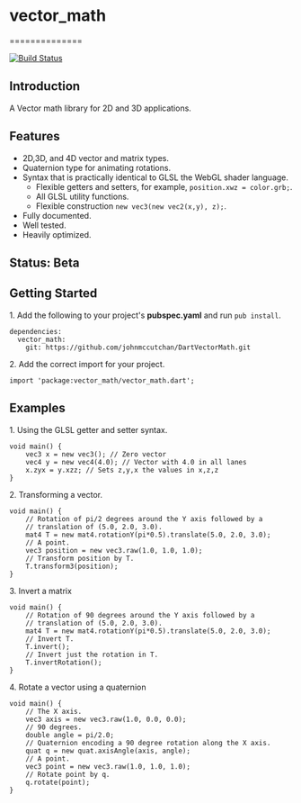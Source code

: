 # vector_math #
==============

[![Build Status](https://drone.io/johnmccutchan/vector_math/status.png)](https://drone.io/johnmccutchan/vector_math)

## Introduction ##

A Vector math library for 2D and 3D applications.

## Features ##

* 2D,3D, and 4D vector and matrix types.
* Quaternion type for animating rotations.
* Syntax that is practically identical to GLSL the WebGL shader language.
	* Flexible getters and setters, for example, ```position.xwz = color.grb;```.
	* All GLSL utility functions.
	* Flexible construction ```new vec3(new vec2(x,y), z);```.
* Fully documented.
* Well tested.
* Heavily optimized.

## Status: Beta ##

## Getting Started ##

1\. Add the following to your project's **pubspec.yaml** and run ```pub install```.

```
dependencies:
  vector_math:
    git: https://github.com/johnmccutchan/DartVectorMath.git
```

2\. Add the correct import for your project. 

```
import 'package:vector_math/vector_math.dart';
```

## Examples ##

1\. Using the GLSL getter and setter syntax.

```
void main() {
	vec3 x = new vec3(); // Zero vector
	vec4 y = new vec4(4.0); // Vector with 4.0 in all lanes
	x.zyx = y.xzz; // Sets z,y,x the values in x,z,z
}
``` 

2\. Transforming a vector.


```
void main() {
	// Rotation of pi/2 degrees around the Y axis followed by a 
	// translation of (5.0, 2.0, 3.0).
	mat4 T = new mat4.rotationY(pi*0.5).translate(5.0, 2.0, 3.0);
	// A point.
	vec3 position = new vec3.raw(1.0, 1.0, 1.0);
	// Transform position by T.
	T.transform3(position);
}
```

3\. Invert a matrix

```
void main() {
	// Rotation of 90 degrees around the Y axis followed by a 
	// translation of (5.0, 2.0, 3.0).
	mat4 T = new mat4.rotationY(pi*0.5).translate(5.0, 2.0, 3.0);
	// Invert T.
	T.invert();
	// Invert just the rotation in T.
	T.invertRotation();
}
```

4\. Rotate a vector using a quaternion

```
void main() {
	// The X axis.
	vec3 axis = new vec3.raw(1.0, 0.0, 0.0);
	// 90 degrees.
	double angle = pi/2.0;
	// Quaternion encoding a 90 degree rotation along the X axis. 
	quat q = new quat.axisAngle(axis, angle);
	// A point.
	vec3 point = new vec3.raw(1.0, 1.0, 1.0);
	// Rotate point by q.
	q.rotate(point);
}
```
